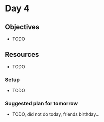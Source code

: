 # Day 4

## Objectives

- TODO

## Resources

- TODO

### Setup

- TODO

### Suggested plan for tomorrow

- TODO, did not do today, friends birthday...